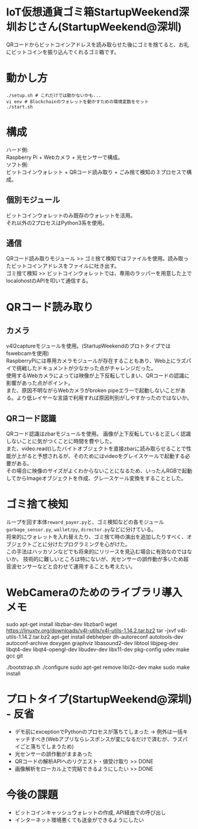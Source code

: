# IoT仮想通貨ゴミ箱StartupWeekend深圳おじさん(StartupWeekend@深圳)
QRコードからビットコインアドレスを読み取らせた後にゴミを捨てると、お礼にビットコインを振り込んでくれるゴミ箱です。

# 動かし方
```
./setup.sh # これだけでは動かないかも...
vi env # Blockchainのウォレットを動かすための環境変数をセット
./start.sh
```

# 構成
ハード側:  
Raspberry Pi + Webカメラ + 光センサーで構成。  
ソフト側:  
ビットコインウォレット + QRコード読み取り + ごみ捨て検知の３プロセスで構成。  

## 個別モジュール
ビットコインウォレットのみ既存のウォレットを活用。  
それ以外の2プロセスはPython3系を使用。

## 通信
QRコード読み取りモジュール >> ゴミ捨て検知ではファイルを使用。読み取ったビットコインアドレスをファイルに吐き出す。  
ゴミ捨て検知 >> ビットコインウォレットでは、専用のラッパーを用意した上でlocalohostのAPIを叩いて通信する。  


# QRコード読み取り
## カメラ
v4l2captureモジュールを使用。(StartupWeekendのプロトタイプではfswebcamを使用)  
RaspberryPiには専用カメラモジュールが存在することもあり、Web上にラズパイで挑戦したドキュメントが少なかった点がチャレンジだった。  
使用するWebカメラによっては映像が上下反転してしまい、QRコードの認識に影響があった点がポイント。  
また、原因不明ながらWebカメラがbroken pipeエラーで起動しないことがある。より低レイヤーな言語で利用すれば原因判別がしやすかったのではないか。  

## QRコード認識
QRコード認識はzbarモジュールを使用。
画像が上下反転していると正しく認識しないことに気がつくことに時間を費やした。  
また、video.read()したバイトオブジェクトを直接zbarに読み取らせることで性能が上がると予想されるが、そのためにはvideoをグレイスケールで起動する必要がある。  
その場合に映像のサイズがよくわからないことになるため、いったんRGBで起動してからImageオブジェクトを作成、グレースケール変換をすることとした。  

# ゴミ捨て検知
ループを回す本体`reward_payer.py`と、ゴミ検知などの各モジュール`garbage_sensor.py`, `wallet/py`, `director.py`などに分けている。  
将来的にウォレットを入れ替えたり、ゴミ捨て時の演出を追加したりすべく、オブジェクトごとに分けたプログラミングを心がけた。  
この手法はハッカソンなどでも将来的にリリースを見込む場合に有効なのではないか。
技術的に難しいところは特にないが、光センサーの誤作動が多いため超音波センサーなどと合わせて運用することも考えたい。  


# WebCameraのためのライブラリ導入メモ
sudo apt-get install libzbar-dev libzbar0
wget https://linuxtv.org/downloads/v4l-utils/v4l-utils-1.14.2.tar.bz2
tar -jxvf v4l-utils-1.14.2.tar.bz2
apt-get install debhelper dh-autoreconf autotools-dev autoconf-archive doxygen graphviz libasound2-dev libtool libjpeg-dev libqt4-dev libqt4-opengl-dev libudev-dev libx11-dev pkg-config udev make gcc git

./bootstrap.sh
./configure
sudo apt-get remove libi2c-dev
make
sudo make install


# プロトタイプ(StartupWeekend@深圳) - 反省
* デモ前にexceptionでPythonのプロセスが落ちてしまった → 例外は一括キャッチすべき(Webアプリならレスポンスが変になるだけで済むが、ラズパイごと落ちてしまうため) 
* 光センサーの誤作動がままあった
* QRコードの解析APIへのリクエスト・値受け取り >> DONE
* 画像解析をローカル上で完結できるようにしたい >> DONE


# 今後の課題
* ビットコインキャッシュウォレットの作成, API経由での呼び出し
* インターネット環境悪くても送金ができるようにしたい